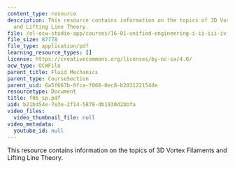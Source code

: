 ```yaml
---
content_type: resource
description: This resource contains information on the topics of 3D Vortex Filaments
  and Lifting Line Theory.
file: /ol-ocw-studio-app/courses/16-01-unified-engineering-i-ii-iii-iv-fall-2005-spring-2006/b21b454e7e3e2f145878db1930d2bbfa_f06_sp.pdf
file_size: 87778
file_type: application/pdf
learning_resource_types: []
license: https://creativecommons.org/licenses/by-nc-sa/4.0/
ocw_type: OCWFile
parent_title: Fluid Mechanics
parent_type: CourseSection
parent_uid: 6a5f667b-6fca-f068-0ec8-b203122154de
resourcetype: Document
title: f06_sp.pdf
uid: b21b454e-7e3e-2f14-5878-db1930d2bbfa
video_files:
  video_thumbnail_file: null
video_metadata:
  youtube_id: null
---
```

This resource contains information on the topics of 3D Vortex Filaments and Lifting Line Theory.